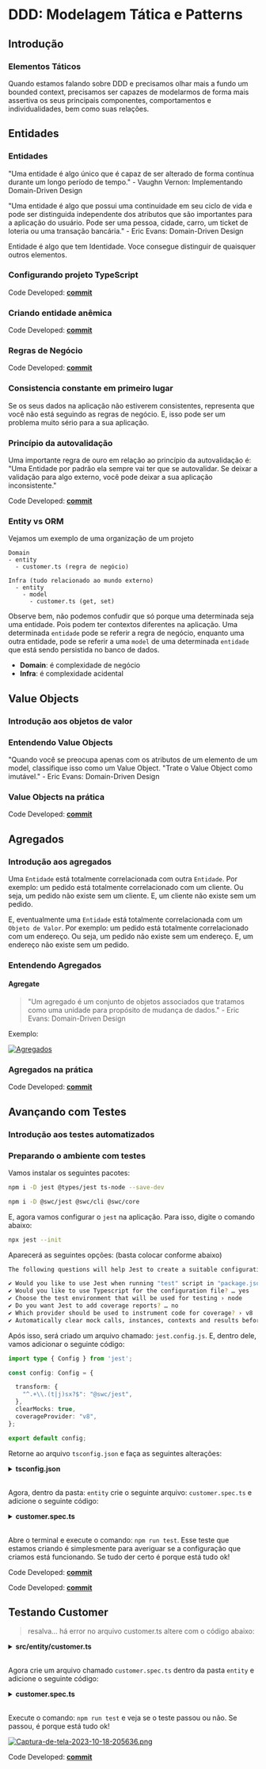 # DDD: Modelagem Tática e Patterns

## Introdução

### Elementos Táticos

Quando estamos falando sobre DDD e precisamos olhar mais a fundo um bounded context, precisamos ser capazes de modelarmos de forma mais assertiva os seus principais componentes, comportamentos e individualidades, bem como suas relações.

## Entidades

### Entidades

"Uma entidade é algo único que é capaz de ser alterado de forma contínua durante um longo período de tempo." - Vaughn Vernon: Implementando Domain-Driven Design

"Uma entidade é algo que possui uma continuidade em seu ciclo de vida e pode ser distinguida independente dos atributos que são importantes para a aplicação do usuário. Pode ser uma pessoa, cidade, carro, um ticket de loteria ou uma transação bancária." - Eric Evans: Domain-Driven Design

Entidade é algo que tem Identidade. Voce consegue distinguir de quaisquer outros elementos.

### Configurando projeto TypeScript

Code Developed: **[commit](https://github.com/glaucia86/fc-studies-ddd/tree/54220353ba7abf2a0a2415349e4fd502de918133)**

### Criando entidade anêmica

Code Developed: **[commit](https://github.com/glaucia86/fc-studies-ddd/tree/fbbef2f4d238e75090ea4fafb935fa1293827255)**

### Regras de Negócio

Code Developed: **[commit](https://github.com/glaucia86/fc-studies-ddd/tree/19f5cb1c8d91faf5c4452452b408ba58921d9161)**

### Consistencia constante em primeiro lugar

Se os seus dados na aplicação não estiverem consistentes, representa que você não está seguindo as regras de negócio. E, isso pode ser um problema muito sério para a sua aplicação.

### Princípio da autovalidação

Uma importante regra de ouro em relação ao princípio da autovalidação é: "Uma Entidade por padrão ela sempre vai ter que se autovalidar. Se deixar a validação para algo externo, você pode deixar a sua aplicação inconsistente."

Code Developed: **[commit](https://github.com/glaucia86/fc-studies-ddd/commit/8821e31f54f44e2aabae7dcfeb0235e089686dfa)**

### Entity vs ORM

Vejamos um exemplo de uma organização de um projeto

```text
Domain 
- entity
  - customer.ts (regra de negócio)

Infra (tudo relacionado ao mundo externo)
  - entity
    - model
      - customer.ts (get, set)
```

Observe bem, não podemos confudir que só porque uma determinada seja uma entidade. Pois podem ter contextos diferentes na aplicação. Uma determinada `entidade` pode se referir a regra de negócio, enquanto uma outra entidade, pode se referir a uma `model` de uma determinada `entidade` que está sendo persistida no banco de dados.

- **Domain**: é complexidade de negócio
- **Infra**: é complexidade acidental

## Value Objects

### Introdução aos objetos de valor

### Entendendo Value Objects

"Quando você se preocupa apenas com os atributos de um elemento de um model, classifique isso como um Value Object.
"Trate o Value Object como imutável." - Eric Evans: Domain-Driven Design

### Value Objects na prática

Code Developed: **[commit](https://github.com/glaucia86/fc-studies-ddd/commit/281e61e0a72d4727033afaf0737bb770e0262091)**

## Agregados

### Introdução aos agregados

Uma `Entidade` está totalmente correlacionada com outra `Entidade`. Por exemplo: um pedido está totalmente correlacionado com um cliente. Ou seja, um pedido não existe sem um cliente. E, um cliente não existe sem um pedido.

E, eventualmente uma `Entidade` está totalmente correlacionada com um `Objeto de Valor`. Por exemplo: um pedido está totalmente correlacionado com um endereço. Ou seja, um pedido não existe sem um endereço. E, um endereço não existe sem um pedido.

### Entendendo Agregados

#### Agregate

> "Um agregado é um conjunto de objetos associados que tratamos como uma unidade para propósito de mudança de dados." - Eric Evans: Domain-Driven Design

Exemplo:

[![Agregados](https://i.postimg.cc/gkxvgrBd/teste.png)](https://postimg.cc/F7QdRF4n)

### Agregados na prática

Code Developed: **[commit](https://github.com/glaucia86/fc-studies-ddd/commit/c5f4abffc367ba990cd4773758fcb48114441ea6)**

## Avançando com Testes

### Introdução aos testes automatizados

### Preparando o ambiente com testes

Vamos instalar os seguintes pacotes:

```bash
npm i -D jest @types/jest ts-node --save-dev
```

```bash
npm i -D @swc/jest @swc/cli @swc/core
```

E, agora vamos configurar o `jest` na aplicação. Para isso, digite o comando abaixo:

```bash
npx jest --init
```

Aparecerá as seguintes opções: (basta colocar conforme abaixo)

```bash
The following questions will help Jest to create a suitable configuration for your project

✔ Would you like to use Jest when running "test" script in "package.json"? … yes
✔ Would you like to use Typescript for the configuration file? … yes
✔ Choose the test environment that will be used for testing › node
✔ Do you want Jest to add coverage reports? … no
✔ Which provider should be used to instrument code for coverage? › v8
✔ Automatically clear mock calls, instances, contexts and results before every test? … yes
```

Após isso, será criado um arquivo chamado: `jest.config.js`. E, dentro dele, vamos adicionar o seguinte código:

```ts
import type { Config } from 'jest';

const config: Config = {

  transform: {
    "^.+\\.(t|j)sx?$": "@swc/jest",
  },
  clearMocks: true,
  coverageProvider: "v8",
};

export default config;
```

Retorne ao arquivo `tsconfig.json` e faça as seguintes alterações:

<details><summary><b>tsconfig.json</b></summary>
<br/>

```json
{
  "compilerOptions": {
    "incremental": true,
    "rootDir": ".",
    "target": "ES2021",
    "module": "commonjs",
    "outDir": "./dist",
    "esModuleInterop": true,
    "forceConsistentCasingInFileNames": true,
    "strict": true,
    "strictNullChecks": false,
    "skipLibCheck": true
  },
  "include": [
    ".eslintrc.js",
    "src/**/*.ts"
  ]
}
```

</details>
<br/>

Agora, dentro da pasta: `entity` crie o seguinte arquivo: `customer.spec.ts` e adicione o seguinte código:

<details><summary><b>customer.spec.ts</b></summary>
<br/>

```ts
/**
 * file: src/entity/customer.spec.ts
 * description: file responsible for test the Customer class
 * data: 10/16/2023
 * author: Glaucia Lemos <Twitter: @glaucia_lemos86>
 */

describe("Customer unit tests", () => {

  it("should return '1' as result", () => {
    const result = 1;
    expect(result).toBe(1);
  });
});
```

</details>
<br/>

Abre o terminal e execute o comando: `npm run test`. Esse teste que estamos criando é simplesmente para averiguar se a configuração que criamos está funcionando. Se tudo der certo é porque está tudo ok!

Code Developed: **[commit](https://github.com/glaucia86/fc-studies-ddd/commit/bd411eb4cd0b85500b940c4e5f0d6ca47df3fcec)**

Code Developed: **[commit](https://github.com/glaucia86/fc-studies-ddd/commit/42dfe10c59e32367a2e29f88f11294ce97cb0e03)**

## Testando Customer

> resalva... há error no arquivo customer.ts altere com o código abaixo:

<details><summary><b>src/entity/customer.ts</b></summary>
<br/>

```ts
/**
 * file: src/entity/customer.ts
 * description: file responsible for the Customer class
 * data: 10/06/2023
 * author: Glaucia Lemos <Twitter: @glaucia_lemos86>
 */

import Address from "./address";

export default class Customer {
  private _id: string;
  private _name: string = "";
  private _address!: Address;
  private _active: boolean = false;

  constructor(id: string, name: string) {
    this._id = id;
    this._name = name;
    this.validate();
  }

  validate() {
    if (this._id.length === 0) {
      throw new Error("Customer Id is required");
    }
    if (this._name.length === 0) {
      throw new Error("Customer Name is required");
    }
  }

  // aqui agora eu tenho um modelo rico. Que representa alguma regra de negócio
  changeName(name: string) {
    this._name = name;
    this.validate();
  }

  activate() {
    if (this._address === undefined) {
      throw new Error("Address is mandatory to activate a customer");
    }

    this._active = true;
  }

  deactivate() {
    this._active = false;
  }

  set Address(address: Address) {
    this._address = address;
  }
}

const customer = new Customer("1234", "Glaucia");
console.log(customer);
```

</details>
<br/>

Agora crie um arquivo chamado `customer.spec.ts` dentro da pasta `entity` e adicione o seguinte código:

<details><summary><b>customer.spec.ts</b></summary>
<br/>

```ts
/**
 * file: src/entity/customer.spec.ts
 * description: file responsible for test the Customer class
 * data: 10/16/2023
 * author: Glaucia Lemos <Twitter: @glaucia_lemos86>
 */

import Customer from "./customer";

describe("Customer unit tests", () => {

  it("should throw an error when 'id' is empty", () => {
    expect(() => {
      new Customer("", "Glaucia Lemos");
    }).toThrowError("Id is required");
  });

  it("should throw an error when 'name' is empty", () => {
    expect(() => {
      new Customer("1234", "");
    }).toThrowError("Name is required");
  });
});
```

</details>
</br>

Execute o comando: `npm run test` e veja se o teste passou ou não. Se passou, é porque está tudo ok!

[![Captura-de-tela-2023-10-18-205636.png](https://i.postimg.cc/ZqPzYSfn/Captura-de-tela-2023-10-18-205636.png)](https://postimg.cc/v1mNXpww)

Code Developed: **[commit](https://github.com/glaucia86/fc-studies-ddd/commit/70e02883214f60bf8fa662e18cfeb49a9c7976ca)**









